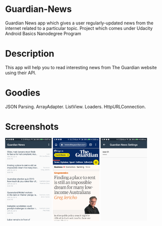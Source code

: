 
# Guardian-News
Guardian News app which gives a user regularly-updated news from the internet related to a particular topic.
Project which comes under Udacity Android Basics Nanodegree Program
# Description
This app will help you to read interesting news from The Guardian website using their API.
# Goodies
JSON Parsing.
ArrayAdapter.
ListView.
Loaders.
HttpURLConnection.
# Screenshots
<img src="Screenshots/Screenshot_20190429-200755.png" width="150">
<img src="Screenshots/Screenshot_20190429-200849.png" width="150">
<img src="Screenshots/Screenshot_20190429-200904.png" width="150">





